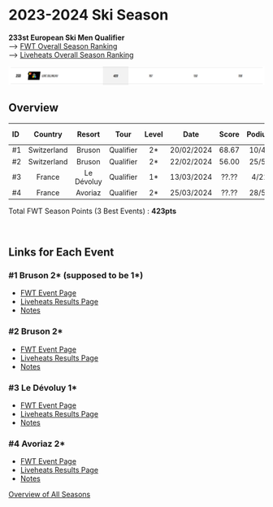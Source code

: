 # 2023-2024 Ski Season
**233st European Ski Men Qualifier** \
--> [FWT Overall Season Ranking](https://www.freerideworldtour.com/qualifier/rankings/ski-men/?region=europe-asia-oceania&season=2024) \
--> [Liveheats Overall Season Ranking](https://liveheats.com/fwtglobal/rankings?series=18306&division=167931)

![Ranking Board 2024](./season-ranking.png)


## Overview

| ID  | Country     | Resort | Tour      | Level |  Date      | Score | Podium | FWT pts |
| :-- | :---:	    | :---:  | :---:     | :---: |  :---:     | :---: | :---:  | :---:   |
| #1  | Switzerland | Bruson | Qualifier | 2*    | 20/02/2024 | 68.67 | 10/44  | 167     |
| #2  | Switzerland | Bruson | Qualifier | 2*    | 22/02/2024 | 56.00 | 25/53  | 106     |
| #3  | France  | Le Dévoluy | Qualifier | 1*    | 13/03/2024 | ??.?? | 4/21   | 150     |
| #4  | France     | Avoriaz | Qualifier | 2*    | 25/03/2024 | ??.?? | 28/52  | 100     |

Total FWT Season Points (3 Best Events) : **423pts**			    
 
<br>

## Links for Each Event
### #1 Bruson 2* (supposed to be 1*)
- [FWT Event Page](https://www.freerideworldtour.com/qualifier/events/2024-bruson-no-limits-freeride-week-qualifier/)
- [Liveheats Results Page](https://liveheats.com/events/171746/divisions/326479)
- [Notes](./notes/bruson1/README.md)

### #2 Bruson 2*
- [FWT Event Page](https://www.freerideworldtour.com/qualifier/events/2024-bruson-no-limits-freeride-week-qualifier-2/)
- [Liveheats Results Page](https://liveheats.com/events/171747/divisions/326483)
- [Notes](./notes/bruson2/README.md)

### #3 Le Dévoluy 1*
- [FWT Event Page](https://www.freerideworldtour.com/qualifier/events/2024-french-freeride-series-le-devoluy-qualifier/)
- [Liveheats Results Page](https://liveheats.com/events/178095/divisions/335397)
- [Notes](./notes/devoluy/README.md)

### #4 Avoriaz 2*
- [FWT Event Page](https://www.freerideworldtour.com/qualifier/events/2024-avoriaz-freeride-week-fwt-qualifier/)
- [Liveheats Results Page](https://liveheats.com/events/177423/divisions/333880)
- [Notes](./notes/avoriaz/README.md)


[Overview of All Seasons](../README.md)

